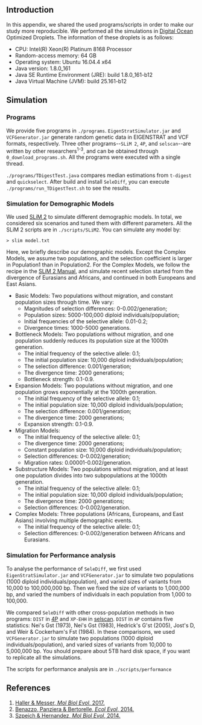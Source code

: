 ## Introduction

In this appendix, we shared the used programs/scripts in order to make our study more reproducible. We performed all the simulations in [Digital Ocean](https://cloud.digitalocean.com/) Optimized Droplets. The information of these droplets is as follows:

- CPU: Intel(R) Xeon(R) Platinum 8168 Processor
- Random-access memory: 64 GB
- Operating system: Ubuntu 16.04.4 x64
- Java version: 1.8.0_161
- Java SE Runtime Environment (JRE): build 1.8.0_161-b12
- Java Virtual Machine (JVM): build 25.161-b12

## Simulation

### Programs

We provide five programs in `./programs`. `EigenStratSimulator.jar` and `VCFGenerator.jar` generate random genetic data in EIGENSTRAT and VCF formats, respectively. 
Three other programs--`SLiM 2`, `4P`, and `selscan`--are written by other researchers<sup>1-3</sup>, and can be obtained through `0_download_programs.sh`. 
All the programs were executed with a single thread.

`./programs/TDigestTest.java` compares median estimations from `t-digest` and `quickselect`.
After build and install `SeleDiff`, you can execute `./programs/run_TDigestTest.sh` to see the results.

### Simulation for Demographic Models

We used [SLiM 2](https://messerlab.org/slim/) to simulate different demographic models. In total, we considered six scenarios and tuned them with different parameters. All the SLiM 2 scripts are in `./scripts/SLiM2`. You can simulate any model by:

	> slim model.txt

Here, we briefly describe our demographic models. Except the Complex Models, we assume two populations, and the selection coefficient is larger in Population1 than in Population2. For the Complex Models, we follow the recipe in the [SLiM 2 Manual](https://messerlab.org/slim/), and simulate recent selection started from the divergence of Eurasians and Africans, and continued in both Europeans and East Asians.

- Basic Models: Two populations without migration, and constant population sizes through time. We vary:
	- Magnitudes of selection differences: 0-0.002/generation;
	- Population sizes: 5000-100,000 diploid individuals/population;
	- Initial frequencies of the selective allele: 0.01-0.2;
	- Divergence times: 1000-5000 generations.
- Bottleneck Models: Two populations without migration, and one population suddenly reduces its population size at the 1000th generation.
	- The initial frequency of the selective allele: 0.1;
	- The initial population size: 10,000 diploid individuals/population;
	- The selection difference: 0.001/generation;
	- The divergence time: 2000 generations;
	- Bottleneck strength: 0.1-0.9. 
- Expansion Models: Two populations without migration, and one population grows exponentially at the 1000th generation.
	- The initial frequency of the selective allele: 0.1;
	- The initial population size: 10,000 diploid individuals/population;
	- The selection difference: 0.001/generation;
	- The divergence time: 2000 generations;
	- Expansion strength: 0.1-0.9.
- Migration Models:
	- The initial frequency of the selective allele: 0.1;
	- The divergence time: 2000 generations;
	- Constant population size: 10,000 diploid individuals/population;
	- Selection differences: 0-0.002/generation;
	- Migration rates: 0.00001-0.002/generation.
- Substructure Models: Two populations without migration, and at least one population divides into two subpopulations at the 1000th generation.
	- The initial frequency of the selective allele: 0.1;
	- The initial population size: 10,000 diploid individuals/population;
	- The divergence time: 2000 generations;
	- Selection differences: 0-0.002/generation.
- Complex Models: Three populations (Africans, Europeans, and East Asians) involving multiple demographic events.
	- The initial frequency of the selective allele: 0.1;
	- Selection differences: 0-0.002/generation between Africans and Eurasians.

### Simulation for Performance analysis

To analyse the performance of `SeleDiff`, we first used `EigenStratSimulator.jar` and `VCFGenerator.jar` to simulate two populations (1000 diploid individuals/population), 
and varied sizes of variants from 10,000 to 100,000,000 bp. Then we fixed the size of variants to 1,000,000 bp, and varied the numbers of individuals in each population from 1,000 to 100,000.

We compared `SeleDiff` with other cross-population methods in two programs: `DIST` in [4P](https://github.com/anbena/4p) and `XP-EHH` in [selscan](https://github.com/szpiech/selscan). 
`DIST` in `4P` contains five statistics: Nei's Gst (1973), Nei's Gst (1983), Hedrick's G'st (2005), Jost's D, and Weir & Cockerham's Fst (1984). 
In these comparisons, we used `VCFGenerator.jar` to simulate two populations (1000 diploid individuals/population), and varied sizes of variants from 10,000 to 5,000,000 bp. 
You should prepare about 5TB hard disk space, if you want to replicate all the simulations.

The scripts for performance analysis are in `./scripts/performance`

## References

1. [Haller & Messer, *Mol Biol Evol*, 2017.](https://academic.oup.com/mbe/article/34/1/230/2670194)
2. [Benazzo, Panziera & Bertorelle, *Ecol Evol*, 2014.](https://onlinelibrary.wiley.com/doi/abs/10.1002/ece3.1261)
3. [Szpeich & Hernandez, *Mol Biol Evol*, 2014.](https://academic.oup.com/mbe/article/31/10/2824/1012603)
